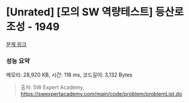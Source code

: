 # [Unrated] [모의 SW 역량테스트] 등산로 조성 - 1949 

[문제 링크](https://swexpertacademy.com/main/code/problem/problemDetail.do?contestProbId=AV5PoOKKAPIDFAUq) 

### 성능 요약

메모리: 28,920 KB, 시간: 118 ms, 코드길이: 3,132 Bytes



> 출처: SW Expert Academy, https://swexpertacademy.com/main/code/problem/problemList.do
